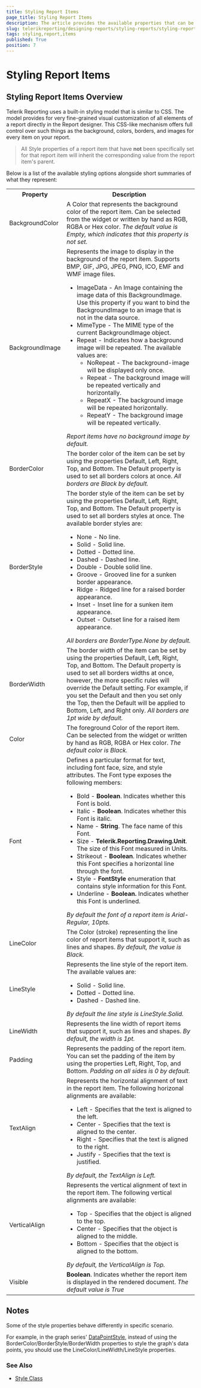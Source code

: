 ```yaml
---
title: Styling Report Items
page_title: Styling Report Items 
description: The article provides the available properties that can be used for the report items styling
slug: telerikreporting/designing-reports/styling-reports/styling-report-items
tags: styling,report,items
published: True
position: 7
---
```

<style>
table th:first-of-type {
    width: 20%;
}
table th:nth-of-type(2) {
    width: 80%;
}
</style>

# Styling Report Items

## Styling Report Items Overview
Telerik Reporting uses a built-in styling model that is similar to CSS. The model provides for very fine-grained visual customization of all elements of a report directly in the Report designer. This CSS-like mechanism offers full control over such things as the background, colors, borders, and images for every item on your report.

 > All Style properties of a report item that have **not** been specifically set for that report item will inherit the corresponding value from the report item's parent.

Below is a list of the available styling options alongside short summaries of what they represent:

<body>
    <table>
        <tr>
            <th>Property</th>
            <th>Description</th>
        </tr>
        <tr>
            <td>BackgroundColor</td>
            <td>A Color that represents the background color of the report item.
                Can be selected from the widget or written by hand as RGB, RGBA or Hex color.
                <i>
                The default value is Empty, which indicates
                that this property is not set.
                </i>
            </td>
        </tr>
        <tr>
            <td>BackgroundImage</td>
            <td>Represents the image to display in the background of the report item. 
                Supports BMP, GIF, JPG, JPEG, PNG, ICO, EMF and WMF image files.
                <ul>
                    <li>ImageData - An Image containing the image data of this BackgroundImage. Use this property if you
                        want to bind the BackgroundImage to an image that is not in the data source.</li>
                    <li>MimeType - The MIME type of the current BackgroundImage object.</li>
                    <li>Repeat - Indicates how a background image will be repeated.
                        The available values are:
                        <ul>
                            <li>NoRepeat - The background-image will be displayed only once.</li>
                            <li>Repeat - The background image will be repeated vertically and horizontally.</li>
                            <li>RepeatX - The background image will be repeated horizontally.</li>
                            <li>RepeatY - The background image will be repeated vertically.
                        </ul>
                    </li>
                </ul>
                 <i>
                Report items have no background
                image by default.
                </i>
            </td>
        </tr>
        <tr>
            <td>BorderColor</td>
            <td>The border color of the item can be set by using the properties Default, Left, Right, Top, and Bottom.
                The Default property is used to set all borders colors at once.
                <i>All borders are Black by default.</i>
            </td>
        </tr>
        <tr>
            <td>BorderStyle</td>
            <td>The border style of the item can be set by using the properties Default, Left, Right, Top, and Bottom.
                The Default property is used to set all borders styles at once.
                The available border styles are:
                <ul>
                    <li>None - No line.</li>
                    <li>Solid - Solid line.</li>
                    <li>Dotted - Dotted line.</li>
                    <li>Dashed - Dashed line.</li>
                    <li>Double - Double solid line.</li>
                    <li>Groove - Grooved line for a sunken border appearance.</li>
                    <li>Ridge - Ridged line for a raised border appearance.</li>
                    <li>Inset - Inset line for a sunken item appearance.</li>
                    <li>Outset - Outset line for a raised item appearance.</li>
                </ul>
                <i> All borders are BorderType.None by
                default.</i>
            </td>
        </tr>
        <tr>
            <td>BorderWidth</td>
            <td>The border width of the item can be set by using the properties Default, Left, Right, Top, and Bottom.
                The Default property is used to set all borders widths at once, however, the more specific rules will override the Default setting.
                 For example, if you set the Default and then you set only the Top, then the Default will be applied to Bottom, Left, and Right only.
                <i>All borders are 1pt wide by default.</i>
            </td>
        </tr>
        <tr>
            <td>Color</td>
            <td>The foreground Color of the report item.
                Can be selected from the widget or written by hand as RGB, RGBA or Hex color.
                <i>The default color is Black.</i>
            </td>
        </tr>
        <tr>
            <td>Font</td>
            <td>Defines a particular format for text, including font face, size, and style attributes.
                The Font type exposes the following members:
                <ul>
                    <li>Bold - <strong>Boolean</strong>. Indicates whether this Font is bold. </li>
                    <li>Italic - <strong>Boolean</strong>. Indicates whether this Font is italic.</li>
                    <li>Name - <strong>String</strong>. The face name of this Font.</li>
                    <li>Size - <strong>Telerik.Reporting.Drawing.Unit</strong>. The size of this Font measured in Units.
                    </li>
                    <li>Strikeout - <strong>Boolean</strong>. Indicates whether this Font specifies a horizontal line
                        through the font.</li>
                    <li>Style - <strong>FontStyle</strong>
                        enumeration that contains style information for this Font.</li>
                    <li>Underline - <strong>Boolean.</strong> Indicates whether this Font is underlined.</li>
                </ul>
                <i>By default the font of a report item is Arial-Regular, 10pts.</i>
            </td>
        </tr>
        <tr>
            <td>LineColor</td>
            <td>The Color (stroke) representing the line color of report items that support it, such as lines and
                shapes.
                <i>By default, the value is Black.</i>
            </td>
        </tr>
        <tr>
            <td>LineStyle</td>
            <td>Represents the line style of the report item.
                The available values are:
                <ul>
                    <li>Solid - Solid line.</li>
                    <li>Dotted - Dotted line.</li>
                    <li>Dashed - Dashed line.</li>
                </ul>
                <i>By default the line style is LineStyle.Solid.</i>
            </td>
        </tr>
        <tr>
            <td>LineWidth</td>
            <td>Represents the line width of report items that support it, such as lines and shapes.
                <i>By default, the width is 1pt.</i>
            </td>
        </tr>
        <tr>
            <td>Padding</td>
            <td>Represents the padding of the report item. You can set the padding of the item by using the properties
                Left, Right, Top, and Bottom.
                <i>Padding on all sides is 0 by default.</i>
            </td>
        </tr>
        <tr>
            <td>TextAlign</td>
            <td>Represents the horizontal alignment of text in the report item. The following horizonal alignments are
                available:
                <ul>
                    <li>Left - Specifies that the text is aligned to the left.</li>
                    <li>Center - Specifies that the text is aligned to the center.</li>
                    <li>Right - Specifies that the text is aligned to the right.</li>
                    <li>Justify - Specifies that the text is justified.</li>
                </ul>
                <i>By default, the TextAlign is Left.</i>
            </td>
        </tr>
        <tr>
            <td>VerticalAlign</td>
            <td>Represents the vertical alignment of text in the report item. The following vertical alignments are
                available:
                <ul>
                    <li>Top - Specifies that the object is aligned to the top.</li>
                    <li>Center - Specifies that the object is aligned to the middle.</li>
                    <li>Bottom - Specifies that the object is aligned to the bottom.</li>
                </ul>
                <i>By default, the VerticalAlign is Top.</i>
            </td>
        </tr>
        <tr>
            <td>Visible</td>
            <td><strong>Boolean</strong>. Indicates whether the report item is displayed in the rendered document.
                <i>The default value is True</i>
            </td>
        </tr>
    </table>
</body>

## Notes

Some of the style properties behave differently in specific scenario.

For example, in the graph series' [DataPointStyle](../../api/Telerik.Reporting.GraphSeriesBase.html#collapsible-Telerik_Reporting_GraphSeriesBase_DataPointStyle), instead of using the BorderColor/BorderStyle/BorderWidth properties to style the graph's data points, you should use the LineColor/LineWidth/LineStyle properties.

### See Also

* [Style Class](../../api/Telerik.Reporting.Drawing.Style.html)             
